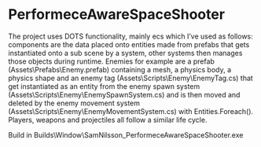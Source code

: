 # PerformeceAwareSpaceShooter

The project uses DOTS functionality, mainly ecs which I’ve used as follows: components are the data placed onto entities made from prefabs that gets instantiated onto a sub scene by a system, other systems then manages those objects during runtime. Enemies for example are a prefab (Assets\Prefabs\Enemy.prefab) containing a mesh, a physics body, a physics shape and an enemy tag (Assets\Scripts\Enemy\EnemyTag.cs) that get instantiated as an entity from the enemy spawn system (Assets\Scripts\Enemy\EnemySpawnSystem.cs) and is then moved and deleted by the enemy movement system (Assets\Scripts\Enemy\EnemyMovementSystem.cs) with Entities.Foreach(). Players, weapons and projectiles all follow a similar life cycle. 

Build in Builds\Window\SamNilsson_PerformeceAwareSpaceShooter.exe
